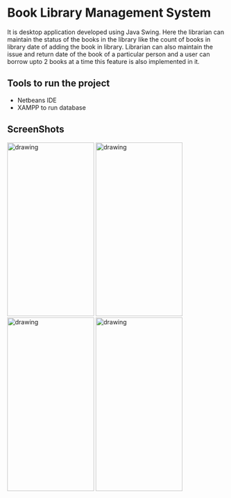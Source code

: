 # Book Library Management System

It is desktop application developed using Java Swing. Here the librarian can maintain the status of the books in the library like the count of books in library date of adding the book in library. Librarian can also maintain the issue and return date of the book of a particular person and a user can borrow upto 2 books at a time this feature is also implemented in it.

## Tools to run the project
- Netbeans IDE
- XAMPP to run database

## ScreenShots
<p>
  <img src="https://github.com/surbhi2408/Project-Guidance/blob/Surbhi/Desktop%20Application/Basic/Java/BookLibrary/ScreenShots/Login.png" alt="drawing" width="200" height="400"/>
  <img src="https://github.com/surbhi2408/Project-Guidance/blob/Surbhi/Desktop%20Application/Basic/Java/BookLibrary/ScreenShots/Add%20book.png" alt="drawing" width="200" height="400"/>
  <img src="https://github.com/surbhi2408/Project-Guidance/blob/Surbhi/Desktop%20Application/Basic/Java/BookLibrary/ScreenShots/Issue%20book.png" alt="drawing" width="200" height="400"/>
  <img src="https://github.com/surbhi2408/Project-Guidance/blob/Surbhi/Desktop%20Application/Basic/Java/BookLibrary/ScreenShots/View%20Stock.png" alt="drawing" width="200" height="400"/>
</p>
